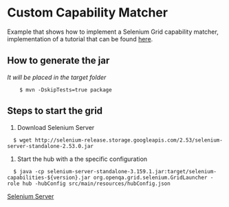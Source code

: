 # Custom Capability Matcher
Example that shows how to implement a Selenium Grid capability matcher, implementation of a tutorial that can be
found [here](https://rationaleemotions.wordpress.com/2014/01/19/working-with-a-custom-capability-matcher-in-the-grid/).

## How to generate the jar
_It will be placed in the target folder_
```
    $ mvn -DskipTests=true package
```

## Steps to start the grid
1. Download Selenium Server

  ```
    $ wget http://selenium-release.storage.googleapis.com/2.53/selenium-server-standalone-2.53.0.jar
  ```
1. Start the hub with a the specific configuration

  ```
    $ java -cp selenium-server-standalone-3.159.1.jar:target/selenium-capabilities-${version}.jar org.openqa.grid.selenium.GridLauncher -role hub -hubConfig src/main/resources/hubConfig.json
  ```
  
[Selenium Server](https://github.com/SeleniumHQ/selenium/tree/master/java/server/src/org/openqa/grid)
  